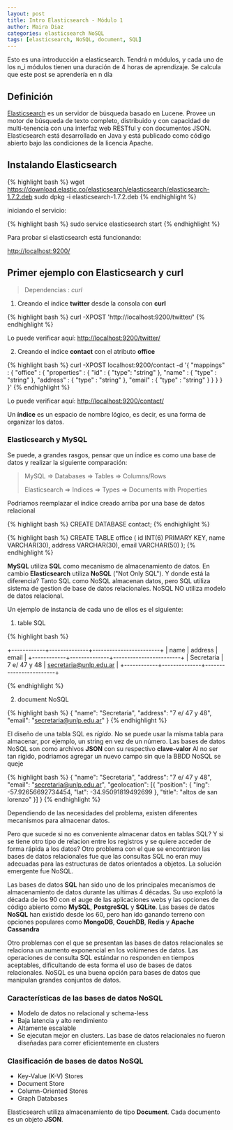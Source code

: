```yaml
---
layout: post
title: Intro Elasticsearch - Módulo 1
author: Maira Diaz
categories: elasticsearch NoSQL
tags: [elasticsearch, NoSQL, document, SQL]
---
```


Esto es una introducción a elasticsearch. Tendrá n módulos, y cada uno de los n_i módulos
tienen una duración de 4 horas de aprendizaje.
Se calcula que este post se aprendería en n día




## Definición

[Elasticsearch](https://www.elastic.co/) es un servidor de búsqueda basado en Lucene.
Provee un motor de búsqueda de texto completo, distribuido y con capacidad de multi-tenencia con una interfaz web RESTful y con documentos JSON. 
Elasticsearch está desarrollado en Java y está publicado como código abierto bajo las condiciones de la licencia Apache.

## Instalando Elasticsearch

{% highlight bash  %}
wget https://download.elastic.co/elasticsearch/elasticsearch/elasticsearch-1.7.2.deb
sudo dpkg -i elasticsearch-1.7.2.deb
{% endhighlight %}

iniciando el servicio:

{% highlight bash  %}
sudo service elasticsearch start
{% endhighlight %}

Para probar si elasticsearch está funcionando: 

[http://localhost:9200/](http://localhost:9200/)



## Primer ejemplo con Elasticsearch y curl

> Dependencias :  *curl*


1. Creando el índice **twitter** desde la consola con **curl**

{% highlight bash %}
curl -XPOST 'http://localhost:9200/twitter/'
{% endhighlight %}

Lo puede verificar aquí: [http://localhost:9200/twitter/](http://localhost:9200/twitter/)

2. Creando el índice **contact** con el atributo **office**

{% highlight bash %}
curl -XPOST localhost:9200/contact -d '{
    "mappings" : {
        "office" : {
            "properties" : {
                "id"      : { "type": "string"  },
                "name"    : { "type" : "string" },
                "address" : { "type" : "string" },
                "email"   : { "type" : "string" }
            }
        }
    }
}'
{% endhighlight %}

Lo puede verificar aquí: [http://localhost:9200/contact/](http://localhost:9200/contact/)

Un **índice** es un espacio de nombre lógico, es decir, es una forma de organizar los datos.

### Elasticsearch y MySQL

Se puede, a grandes rasgos, pensar que un índice es como una base de datos y realizar la siguiente comparación:

> MySQL => Databases => Tables => Columns/Rows
>
> Elasticsearch => Indices => Types => Documents with Properties

Podriamos reemplazar el índice creado arriba por una base de datos relacional

{% highlight bash %}
CREATE DATABASE contact;
{% endhighlight %}

{% highlight bash %}
CREATE TABLE office ( 
  id INT(6)  PRIMARY KEY,
  name VARCHAR(30),
  address VARCHAR(30),
  email VARCHAR(50) 
);
{% endhighlight %}

**MySQL** utiliza **SQL** como mecanismo de almacenamiento de datos. 
En cambio **Elasticsearch** utiliza **NoSQL** ("Not Only SQL").
Y donde está la diferencia? Tanto SQL como  NoSQL  almacenan datos, pero 
SQL utiliza sistema de gestion  de base de datos relacionales.
NoSQL NO utiliza modelo de datos relacional. 

Un ejemplo de instancia de cada uno de ellos es el siguiente:

1. table SQL

{% highlight bash %}

+------------+--------------+------------------------+
| name       | address      | email                  |
+------------+--------------+------------------------+
| Secretaria | 7 e/ 47 y 48 | secretaria@unlp.edu.ar |
+------------+--------------+------------------------+

{% endhighlight %}

2. document  NoSQL

{% highlight bash %}
{
  "name": "Secretaria",
  "address": "7 e/ 47 y 48",
  "email": "secretaria@unlp.edu.ar"
}
{% endhighlight %}

El diseño de una tabla SQL es *rígido*. No se puede usar la misma tabla  para almacenar, 
por ejemplo, un string en vez de un número.
Las bases de datos NoSQL son como archivos **JSON** con su respectivo **clave-valor**
Al no ser tan rígido, podriamos agregar un nuevo campo sin que la BBDD NoSQL se queje

{% highlight bash %}
{
  "name": "Secretaria",
  "address": "7 e/ 47 y 48",
  "email": "secretaria@unlp.edu.ar",
  "geolocation": [{
    "position": {
      "lng": -57.92656692734454,
      "lat": -34.95091819492699
    },
    "title": "altos de san lorenzo"
  }]
}
{% endhighlight %}

Dependiendo de las necesidades del problema, existen diferentes mecanismos para almacenar datos.

Pero que sucede si no es conveniente almacenar datos en tablas SQL? Y si se tiene otro tipo de
relacion entre los registros y se quiere acceder de forma rápida a los datos?
Otro problema con el que se encontraron las bases de datos relacionales fue que las 
consultas SQL no eran muy adecuadas para las estructuras de datos orientados a objetos.
La solución emergente fue NoSQL.

Las bases de datos **SQL** han sido uno de los principales mecanismos de almacenamiento 
de datos durante las ultimas 4 décadas. Su uso explotó la década de los 90 con el auge 
de las aplicaciones webs y las opciones de código abierto como **MySQL**, **PostgreSQL** 
y **SQLite**. Las bases de datos **NoSQL** han existido desde los 60, pero han ido ganando 
terreno con opciones populares como **MongoDB**, **CouchDB**, **Redis** y **Apache Cassandra**

Otro problemas con el que se presentan las bases de datos relacionales se relaciona 
un aumento exponencial en los volúmenes de datos. Las operaciones de consulta SQL 
estándar no responden en tiempos aceptables, dificultando de esta forma el uso de bases 
de datos relacionales. NoSQL es una buena opción para bases de datos que manipulan grandes
conjuntos de datos. 


### Características de las bases de datos NoSQL

* Modelo de datos no relacional y schema-less
* Baja latencia y alto rendimiento
* Altamente escalable
* Se ejecutan mejor en clusters. Las base de datos relacionales no fueron diseñadas para correr eficientemente en clusters


### Clasificación de bases de datos NoSQL

* Key-Value (K-V) Stores
* Document Store
* Column-Oriented Stores
* Graph Databases

Elasticsearch utiliza almacenamiento de tipo **Document**. 
Cada documento es un objeto **JSON**.



